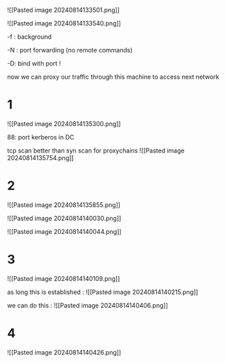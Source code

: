 ![[Pasted image 20240814133501.png]]

![[Pasted image 20240814133540.png]]

-f : background

-N : port forwarding (no remote  commands)

-D: bind with port !

now we can proxy our traffic through this machine to access next network 

# 1
![[Pasted image 20240814135300.png]]

88: port kerberos in DC

tcp scan better than syn scan for proxychains
![[Pasted image 20240814135754.png]]
# 2

![[Pasted image 20240814135855.png]]

![[Pasted image 20240814140030.png]]

![[Pasted image 20240814140044.png]]

# 3 

![[Pasted image 20240814140109.png]]

as long this is established  :
![[Pasted image 20240814140215.png]]

we can do this : 
![[Pasted image 20240814140406.png]]


# 4 
![[Pasted image 20240814140426.png]]

